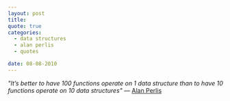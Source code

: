 ```yaml
---
layout: post
title: 
quote: true
categories:
  - data structures
  - alan perlis
  - quotes

date: 08-08-2010
---
```

*"It’s better to have 100 functions operate on 1 data structure than to have 10 functions operate on 10 data structures"* — [Alan Perlis](http://en.wikipedia.org/wiki/Alan_Perlis)